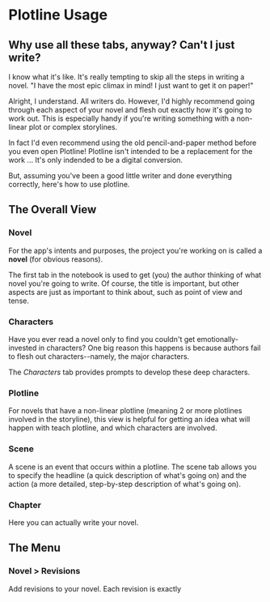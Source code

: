 # Plotline Usage

## Why use all these tabs, anyway? Can't I just write?

I know what it's like. It's really tempting to skip all the steps in writing a
novel. "I have the most epic climax in mind! I just want to get it on paper!"

Alright, I understand. All writers do. However, I'd highly recommend going
through each aspect of your novel and flesh out exactly how it's going to work
out. This is especially handy if you're writing something with a non-linear
plot or complex storylines.

In fact I'd even recommend using the old pencil-and-paper method before you
even open Plotline! Plotline isn't intended to be a replacement for the work
&hellip; It's only indended to be a digital conversion.

But, assuming you've been a good little writer and done everything correctly,
here's how to use plotline.

## The Overall View

### Novel

For the app's intents and purposes, the project you're working on is called a
**novel** (for obvious reasons).

The first tab in the notebook is used to get (you) the author thinking of what
novel you're going to write. Of course, the title is important, but other
aspects are just as important to think about, such as point of view and tense.

### Characters

Have you ever read a novel only to find you couldn't get emotionally-invested
in characters? One big reason this happens is because authors fail to flesh out
characters--namely, the major characters.

The *Characters* tab provides prompts to develop these deep characters.

### Plotline

For novels that have a non-linear plotline (meaning 2 or more plotlines
involved in the storyline), this view is helpful for getting an idea what will
happen with teach plotline, and which characters are involved.

### Scene

A scene is an event that occurs within a plotline. The scene tab allows you to
specify the headline (a quick description of what's going on) and the action
(a more detailed, step-by-step description of what's going on).

### Chapter

Here you can actually write your novel.

## The Menu

### Novel > Revisions

Add revisions to your novel. Each revision is exactly 